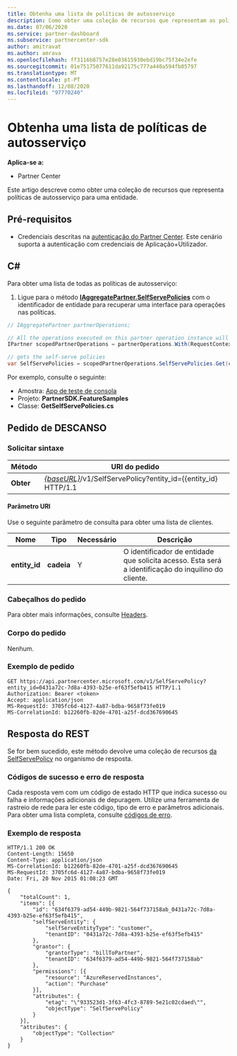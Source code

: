 ```yaml
---
title: Obtenha uma lista de políticas de autosserviço
description: Como obter uma coleção de recursos que representam as políticas de autosserviço de um cliente.
ms.date: 07/06/2020
ms.service: partner-dashboard
ms.subservice: partnercenter-sdk
author: amitravat
ms.author: amrava
ms.openlocfilehash: ff3116b8757e28e03615930ebd19bc75f34e2efe
ms.sourcegitcommit: 01e75175077611da92175c777a440a594fb05797
ms.translationtype: MT
ms.contentlocale: pt-PT
ms.lasthandoff: 12/08/2020
ms.locfileid: "97770240"
---
```

# <a name="get-a-list-of-self-serve-policies"></a>Obtenha uma lista de políticas de autosserviço

**Aplica-se a:**

- Partner Center

Este artigo descreve como obter uma coleção de recursos que representa políticas de autosserviço para uma entidade.

## <a name="prerequisites"></a>Pré-requisitos

- Credenciais descritas na [autenticação do Partner Center](partner-center-authentication.md). Este cenário suporta a autenticação com credenciais de Aplicação+Utilizador.

## <a name="c"></a>C\#

Para obter uma lista de todas as políticas de autosserviço:

1. Ligue para o método [**IAggregatePartner.SelfServePolicies**](/dotnet/api/microsoft.store.partnercenter.iselfservepoliciescollection) com o identificador de entidade para recuperar uma interface para operações nas políticas.

``` csharp
// IAggregatePartner partnerOperations;

// All the operations executed on this partner operation instance will share the same correlation Id but will differ in request Id
IPartner scopedPartnerOperations = partnerOperations.With(RequestContextFactory.Instance.Create(Guid.NewGuid()));

// gets the self-serve policies
var SelfServePolicies = scopedPartnerOperations.SelfServePolicies.Get(customerIdAsEntity);
```

Por exemplo, consulte o seguinte:

- Amostra: [App de teste de consola](console-test-app.md)
- Projeto: **PartnerSDK.FeatureSamples**
- Classe: **GetSelfServePolicies.cs**

## <a name="rest-request"></a>Pedido de DESCANSO

### <a name="request-syntax"></a>Solicitar sintaxe

| Método  | URI do pedido                                                                   |
|---------|-------------------------------------------------------------------------------|
| **Obter** | [*{baseURL}*](partner-center-rest-urls.md)/v1/SelfServePolicy?entity_id={{entity_id} HTTP/1.1 |

#### <a name="uri-parameter"></a>Parâmetro URI

Use o seguinte parâmetro de consulta para obter uma lista de clientes.

| Nome          | Tipo       | Necessário | Descrição                                        |
|---------------|------------|----------|----------------------------------------------------|
| **entity_id** | **cadeia** | Y        | O identificador de entidade que solicita acesso. Esta será a identificação do inquilino do cliente. |

### <a name="request-headers"></a>Cabeçalhos do pedido

Para obter mais informações, consulte [Headers](headers.md).

### <a name="request-body"></a>Corpo do pedido

Nenhum.

### <a name="request-example"></a>Exemplo de pedido

```http
GET https://api.partnercenter.microsoft.com/v1/SelfServePolicy?entity_id=0431a72c-7d8a-4393-b25e-ef63f5efb415 HTTP/1.1
Authorization: Bearer <token>
Accept: application/json
MS-RequestId: 3705fc6d-4127-4a87-bdba-9658f73fe019
MS-CorrelationId: b12260fb-82de-4701-a25f-dcd367690645
```

## <a name="rest-response"></a>Resposta do REST

Se for bem sucedido, este método devolve uma coleção de recursos [da SelfServePolicy](self-serve-policy-resources.md#selfservepolicy) no organismo de resposta.

### <a name="response-success-and-error-codes"></a>Códigos de sucesso e erro de resposta

Cada resposta vem com um código de estado HTTP que indica sucesso ou falha e informações adicionais de depuragem. Utilize uma ferramenta de rastreio de rede para ler este código, tipo de erro e parâmetros adicionais. Para obter uma lista completa, consulte [códigos de erro](error-codes.md).

### <a name="response-example"></a>Exemplo de resposta

```http
HTTP/1.1 200 OK
Content-Length: 15650
Content-Type: application/json
MS-CorrelationId: b12260fb-82de-4701-a25f-dcd367690645
MS-RequestId: 3705fc6d-4127-4a87-bdba-9658f73fe019
Date: Fri, 20 Nov 2015 01:08:23 GMT

{
    "totalCount": 1,
    "items": [{
        "id": "634f6379-ad54-449b-9821-564f737158ab_0431a72c-7d8a-4393-b25e-ef63f5efb415",
        "selfServeEntity": {
            "selfServeEntityType": "customer",
            "tenantID": "0431a72c-7d8a-4393-b25e-ef63f5efb415"
        },
        "grantor": {
            "grantorType": "billToPartner",
            "tenantID": "634f6379-ad54-449b-9821-564f737158ab"
        },
        "permissions": [{
            "resource": "AzureReservedInstances",
            "action": "Purchase"
        }],
        "attributes": {
            "etag": "\"933523d1-3f63-4fc3-8789-5e21c02cdaed\"",
            "objectType": "SelfServePolicy"
        }
    }],
    "attributes": {
        "objectType": "Collection"
    }
}
```
